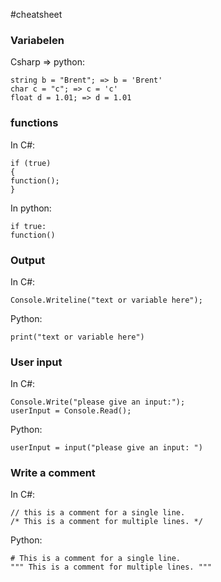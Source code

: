 #cheatsheet

### Variabelen

Csharp => python:
```int a = 0;  => a = 0
string b = "Brent"; => b = 'Brent'
char c = "c"; => c = 'c'
float d = 1.01; => d = 1.01
```


### functions

In C#:
```
if (true)
{
function();
}
```

In python:
```
if true:
function()
```

### Output

In C#:
```
Console.Writeline("text or variable here");
```

Python:
```
print("text or variable here")
```

### User input

In C#:
```
Console.Write("please give an input:");
userInput = Console.Read();
```

Python:
```
userInput = input("please give an input: ")
```
### Write a comment

In C#:
```
// this is a comment for a single line.
/* This is a comment for multiple lines. */
```

Python:
```
# This is a comment for a single line.
""" This is a comment for multiple lines. """
```
